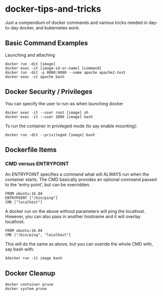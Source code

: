 # docker-tips-and-tricks
Just a compendium of docker commands and various tricks needed in day-to-day docker, and kubernetes work. 

## Basic Command Examples
Launching and attaching
```
docker run -dit [image]
docker exec -it [image-id-or-name] [command]
docker run -dit -p 8080:8080 --name apache apache2-test
docker exec -it apache bash
```
## Docker Security / Privileges
You can specify the user to run-as when launching docker
```
docker exec -it --user root [image] sh
docker exec -it --user 1000 [image] bash
```
To run the container in privileged mode (to say enable mounting):
```
docker run -dit --privileged [image] bash
```
## Dockerfile Items
### CMD versus ENTRYPOINT
An ENTRYPOINT specifies a command what will ALWAYS run when the container starts. 
The CMD basically provides an optional command passed to the 'entry point', but can be overridden. 
```
FROM ubuntu:16.04
ENTRYPOINT ["/bin/ping"]
CMD ["localhost"]
```
A docker run on the above without parameters will ping the localhost. However, you can also pass in another hostname and it will overlay localhost. 
```
FROM ubuntu:16.04
CMD ["/bin/ping", "localhost"]
```
This will do the same as above, but you can overide the whole CMD with, say bash with:
```
$docker run -it image bash
```
## Docker Cleanup
```
docker container prune
docker system prune
```



